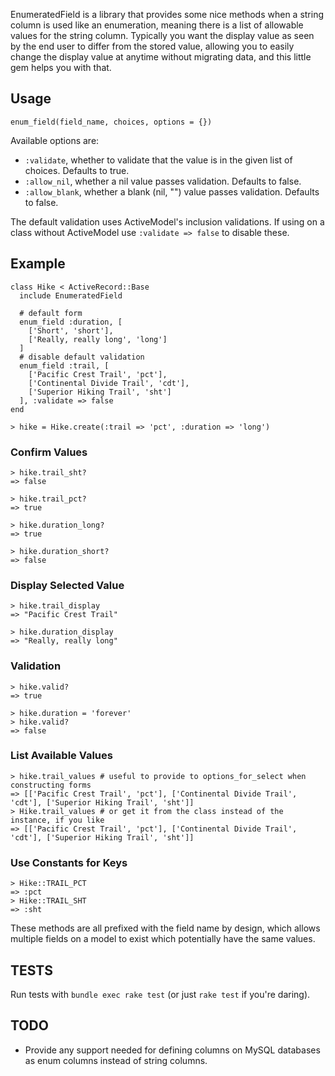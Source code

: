 EnumeratedField is a library that provides some nice methods when a
string column is used like an enumeration, meaning there is a list of
allowable values for the string column. Typically you want the display
value as seen by the end user to differ from the stored value, allowing
you to easily change the display value at anytime without migrating
data, and this little gem helps you with that.

## Usage

    enum_field(field_name, choices, options = {})

Available options are:

* `:validate`, whether to validate that the value is in the given list
  of choices. Defaults to true.
* `:allow_nil`, whether a nil value passes validation. Defaults to
  false.
* `:allow_blank`, whether a blank (nil, "") value passes validation.
  Defaults to false.

The default validation uses ActiveModel's inclusion validations. If
using on a class without ActiveModel use `:validate => false` to disable
these.

## Example

    class Hike < ActiveRecord::Base
      include EnumeratedField

      # default form
      enum_field :duration, [
        ['Short', 'short'],
        ['Really, really long', 'long']
      ]
      # disable default validation
      enum_field :trail, [
        ['Pacific Crest Trail', 'pct'],
        ['Continental Divide Trail', 'cdt'],
        ['Superior Hiking Trail', 'sht']
      ], :validate => false
    end

    > hike = Hike.create(:trail => 'pct', :duration => 'long')

### Confirm Values

    > hike.trail_sht?
    => false

    > hike.trail_pct?
    => true

    > hike.duration_long?
    => true

    > hike.duration_short?
    => false

### Display Selected Value

    > hike.trail_display
    => "Pacific Crest Trail"

    > hike.duration_display
    => "Really, really long"

### Validation

    > hike.valid?
    => true

    > hike.duration = 'forever'
    > hike.valid?
    => false

### List Available Values

    > hike.trail_values # useful to provide to options_for_select when constructing forms
    => [['Pacific Crest Trail', 'pct'], ['Continental Divide Trail', 'cdt'], ['Superior Hiking Trail', 'sht']]
    > Hike.trail_values # or get it from the class instead of the instance, if you like
    => [['Pacific Crest Trail', 'pct'], ['Continental Divide Trail', 'cdt'], ['Superior Hiking Trail', 'sht']]

### Use Constants for Keys

    > Hike::TRAIL_PCT
    => :pct
    > Hike::TRAIL_SHT
    => :sht

These methods are all prefixed with the field name by design, which
allows multiple fields on a model to exist which potentially have the
same values.

## TESTS

Run tests with `bundle exec rake test` (or just `rake test` if you're
daring).

## TODO

* Provide any support needed for defining columns on MySQL databases as enum columns instead of string columns.
